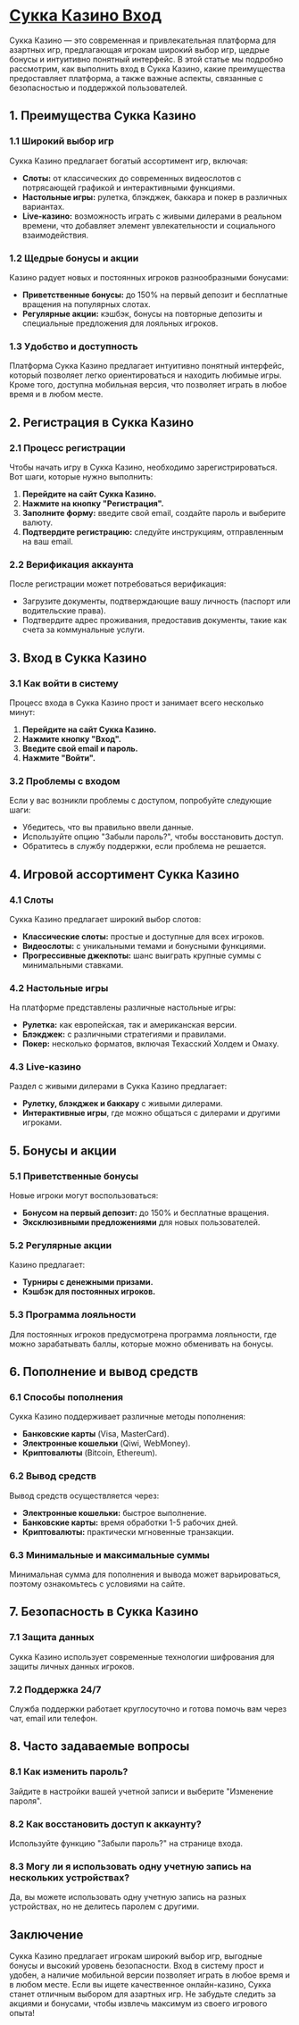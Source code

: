 # [Сукка Казино Вход](https://s-four-way.com?source=jud\&pid=30697)

Сукка Казино — это современная и привлекательная платформа для азартных игр, предлагающая игрокам широкий выбор игр, щедрые бонусы и интуитивно понятный интерфейс. В этой статье мы подробно рассмотрим, как выполнить вход в Сукка Казино, какие преимущества предоставляет платформа, а также важные аспекты, связанные с безопасностью и поддержкой пользователей.

## 1. Преимущества Сукка Казино

### 1.1 Широкий выбор игр

Сукка Казино предлагает богатый ассортимент игр, включая:

* **Слоты:** от классических до современных видеослотов с потрясающей графикой и интерактивными функциями.
* **Настольные игры:** рулетка, блэкджек, баккара и покер в различных вариантах.
* **Live-казино:** возможность играть с живыми дилерами в реальном времени, что добавляет элемент увлекательности и социального взаимодействия.

### 1.2 Щедрые бонусы и акции

Казино радует новых и постоянных игроков разнообразными бонусами:

* **Приветственные бонусы:** до 150% на первый депозит и бесплатные вращения на популярных слотах.
* **Регулярные акции:** кэшбэк, бонусы на повторные депозиты и специальные предложения для лояльных игроков.

### 1.3 Удобство и доступность

Платформа Сукка Казино предлагает интуитивно понятный интерфейс, который позволяет легко ориентироваться и находить любимые игры. Кроме того, доступна мобильная версия, что позволяет играть в любое время и в любом месте.

## 2. Регистрация в Сукка Казино

### 2.1 Процесс регистрации

Чтобы начать игру в Сукка Казино, необходимо зарегистрироваться. Вот шаги, которые нужно выполнить:

1. **Перейдите на сайт Сукка Казино.**
2. **Нажмите на кнопку "Регистрация".**
3. **Заполните форму:** введите свой email, создайте пароль и выберите валюту.
4. **Подтвердите регистрацию:** следуйте инструкциям, отправленным на ваш email.

### 2.2 Верификация аккаунта

После регистрации может потребоваться верификация:

* Загрузите документы, подтверждающие вашу личность (паспорт или водительские права).
* Подтвердите адрес проживания, предоставив документы, такие как счета за коммунальные услуги.

## 3. Вход в Сукка Казино

### 3.1 Как войти в систему

Процесс входа в Сукка Казино прост и занимает всего несколько минут:

1. **Перейдите на сайт Сукка Казино.**
2. **Нажмите кнопку "Вход".**
3. **Введите свой email и пароль.**
4. **Нажмите "Войти".**

### 3.2 Проблемы с входом

Если у вас возникли проблемы с доступом, попробуйте следующие шаги:

* Убедитесь, что вы правильно ввели данные.
* Используйте опцию "Забыли пароль?", чтобы восстановить доступ.
* Обратитесь в службу поддержки, если проблема не решается.

## 4. Игровой ассортимент Сукка Казино

### 4.1 Слоты

Сукка Казино предлагает широкий выбор слотов:

* **Классические слоты:** простые и доступные для всех игроков.
* **Видеослоты:** с уникальными темами и бонусными функциями.
* **Прогрессивные джекпоты:** шанс выиграть крупные суммы с минимальными ставками.

### 4.2 Настольные игры

На платформе представлены различные настольные игры:

* **Рулетка:** как европейская, так и американская версии.
* **Блэкджек:** с различными стратегиями и правилами.
* **Покер:** несколько форматов, включая Техасский Холдем и Омаху.

### 4.3 Live-казино

Раздел с живыми дилерами в Сукка Казино предлагает:

* **Рулетку, блэкджек и баккару** с живыми дилерами.
* **Интерактивные игры**, где можно общаться с дилерами и другими игроками.

## 5. Бонусы и акции

### 5.1 Приветственные бонусы

Новые игроки могут воспользоваться:

* **Бонусом на первый депозит:** до 150% и бесплатные вращения.
* **Эксклюзивными предложениями** для новых пользователей.

### 5.2 Регулярные акции

Казино предлагает:

* **Турниры с денежными призами.**
* **Кэшбэк для постоянных игроков.**

### 5.3 Программа лояльности

Для постоянных игроков предусмотрена программа лояльности, где можно зарабатывать баллы, которые можно обменивать на бонусы.

## 6. Пополнение и вывод средств

### 6.1 Способы пополнения

Сукка Казино поддерживает различные методы пополнения:

* **Банковские карты** (Visa, MasterCard).
* **Электронные кошельки** (Qiwi, WebMoney).
* **Криптовалюты** (Bitcoin, Ethereum).

### 6.2 Вывод средств

Вывод средств осуществляется через:

* **Электронные кошельки:** быстрое выполнение.
* **Банковские карты:** время обработки 1-5 рабочих дней.
* **Криптовалюты:** практически мгновенные транзакции.

### 6.3 Минимальные и максимальные суммы

Минимальная сумма для пополнения и вывода может варьироваться, поэтому ознакомьтесь с условиями на сайте.

## 7. Безопасность в Сукка Казино

### 7.1 Защита данных

Сукка Казино использует современные технологии шифрования для защиты личных данных игроков.

### 7.2 Поддержка 24/7

Служба поддержки работает круглосуточно и готова помочь вам через чат, email или телефон.

## 8. Часто задаваемые вопросы

### 8.1 Как изменить пароль?

Зайдите в настройки вашей учетной записи и выберите "Изменение пароля".

### 8.2 Как восстановить доступ к аккаунту?

Используйте функцию "Забыли пароль?" на странице входа.

### 8.3 Могу ли я использовать одну учетную запись на нескольких устройствах?

Да, вы можете использовать одну учетную запись на разных устройствах, но не делитесь паролем с другими.

## Заключение

Сукка Казино предлагает игрокам широкий выбор игр, выгодные бонусы и высокий уровень безопасности. Вход в систему прост и удобен, а наличие мобильной версии позволяет играть в любое время и в любом месте. Если вы ищете качественное онлайн-казино, Сукка станет отличным выбором для азартных игр. Не забудьте следить за акциями и бонусами, чтобы извлечь максимум из своего игрового опыта!
